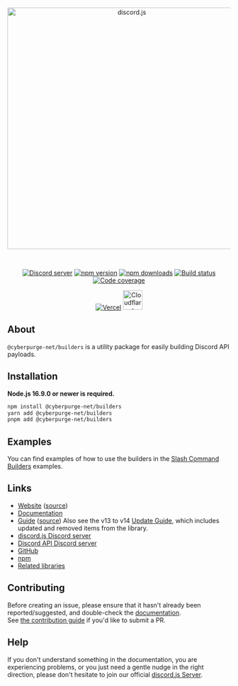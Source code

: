 <div align="center">
	<br />
	<p>
		<a href="https://discord.js.org"><img src="https://discord.js.org/static/logo.svg" width="546" alt="discord.js" /></a>
	</p>
	<br />
	<p>
		<a href="https://discord.gg/djs"><img src="https://img.shields.io/discord/222078108977594368?color=5865F2&logo=discord&logoColor=white" alt="Discord server" /></a>
		<a href="https://www.npmjs.com/package/@cyberpurge-net/builders"><img src="https://img.shields.io/npm/v/@cyberpurge-net/builders.svg?maxAge=3600" alt="npm version" /></a>
		<a href="https://www.npmjs.com/package/@cyberpurge-net/builders"><img src="https://img.shields.io/npm/dt/@cyberpurge-net/builders.svg?maxAge=3600" alt="npm downloads" /></a>
		<a href="https://github.com/cyberpurge-net/discord.js/actions"><img src="https://github.com/cyberpurge-net/discord.js/actions/workflows/test.yml/badge.svg" alt="Build status" /></a>
		<a href="https://codecov.io/gh/cyberpurge-net/discord.js" ><img src="https://codecov.io/gh/cyberpurge-net/discord.js/branch/main/graph/badge.svg?precision=2&flag=builders" alt="Code coverage" /></a>
	</p>
	<p>
		<a href="https://vercel.com/?utm_source=cyberpurge-net&utm_campaign=oss"><img src="https://raw.githubusercontent.com/cyberpurge-net/discord.js/main/.github/powered-by-vercel.svg" alt="Vercel" /></a>
		<a href="https://www.cloudflare.com"><img src="https://raw.githubusercontent.com/cyberpurge-net/discord.js/main/.github/powered-by-workers.png" alt="Cloudflare Workers" height="44" /></a>
	</p>
</div>

## About

`@cyberpurge-net/builders` is a utility package for easily building Discord API payloads.

## Installation

**Node.js 16.9.0 or newer is required.**

```sh
npm install @cyberpurge-net/builders
yarn add @cyberpurge-net/builders
pnpm add @cyberpurge-net/builders
```

## Examples

You can find examples of how to use the builders in the [Slash Command Builders][example] examples.

## Links

- [Website][website] ([source][website-source])
- [Documentation][documentation]
- [Guide][guide] ([source][guide-source])
  Also see the v13 to v14 [Update Guide][guide-update], which includes updated and removed items from the library.
- [discord.js Discord server][discord]
- [Discord API Discord server][discord-api]
- [GitHub][source]
- [npm][npm]
- [Related libraries][related-libs]

## Contributing

Before creating an issue, please ensure that it hasn't already been reported/suggested, and double-check the
[documentation][documentation].  
See [the contribution guide][contributing] if you'd like to submit a PR.

## Help

If you don't understand something in the documentation, you are experiencing problems, or you just need a gentle nudge in the right direction, please don't hesitate to join our official [discord.js Server][discord].

[example]: https://github.com/cyberpurge-net/discord.js/blob/main/packages/builders/docs/examples/Slash%20Command%20Builders.md
[website]: https://discord.js.org
[website-source]: https://github.com/cyberpurge-net/discord.js/tree/main/apps/website
[documentation]: https://discord.js.org/docs/packages/builders/stable
[guide]: https://cyberpurge-net.guide/
[guide-source]: https://github.com/cyberpurge-net/guide
[guide-update]: https://cyberpurge-net.guide/additional-info/changes-in-v14.html
[discord]: https://discord.gg/djs
[discord-api]: https://discord.gg/discord-api
[source]: https://github.com/cyberpurge-net/discord.js/tree/main/packages/builders
[npm]: https://www.npmjs.com/package/@cyberpurge-net/builders
[related-libs]: https://discord.com/developers/docs/topics/community-resources#libraries
[contributing]: https://github.com/cyberpurge-net/discord.js/blob/main/.github/CONTRIBUTING.md
